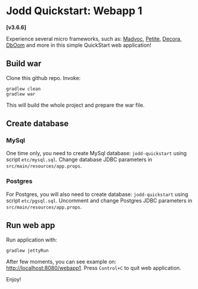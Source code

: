 Jodd Quickstart: Webapp 1
=========================

**[v3.6.6]**

Experience several micro frameworks, such as:
[Madvoc](http://jodd.org/doc/madvoc/index.html),
[Petite](http://jodd.org/doc/petite/index.html),
[Decora](http://jodd.org/doc/decora/index.html),
[DbOom](http://jodd.org/doc/db/index.html)
and more in this simple QuickStart web application!

## Build war

Clone this github repo. Invoke:

	gradlew clean
	gradlew war

This will build the whole project and prepare the war file.


## Create database

### MySql

One time only, you need to create MySql database: `jodd-quickstart`
using script `etc/mysql.sql`. Change database JDBC parameters
in `src/main/resources/app.props`.


### Postgres

For Postgres, you will also need to create database: `jodd-quickstart`
using script `etc/pgsql.sql`. Uncomment and change Postgres JDBC parameters
in `src/main/resources/app.props`.


## Run web app

Run application with:

	gradlew jettyRun

After few moments, you can see example on: [http://localhost:8080/webapp1](http://localhost:8080/webapp1).
Press `Control+C` to quit web application.

Enjoy!